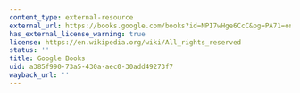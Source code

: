```yaml
---
content_type: external-resource
external_url: https://books.google.com/books?id=NPI7wHge6CcC&pg=PA71=onepage#v=onepage&q&f=false
has_external_license_warning: true
license: https://en.wikipedia.org/wiki/All_rights_reserved
status: ''
title: Google Books
uid: a385f990-73a5-430a-aec0-30add49273f7
wayback_url: ''
---
```

